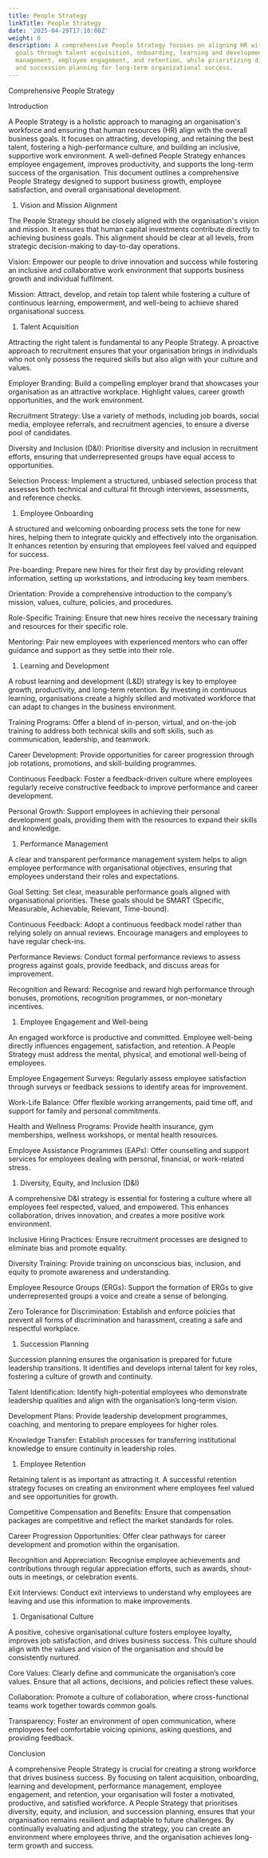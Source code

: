 ```yaml
---
title: People Strategy
linkTitle: People Strategy
date: '2025-04-29T17:10:00Z'
weight: 0
description: A comprehensive People Strategy focuses on aligning HR with business
  goals through talent acquisition, onboarding, learning and development, performance
  management, employee engagement, and retention, while prioritizing diversity, equity,
  and succession planning for long-term organizational success.
---
```



Comprehensive People Strategy

Introduction

A People Strategy is a holistic approach to managing an organisation's workforce and ensuring that human resources (HR) align with the overall business goals. It focuses on attracting, developing, and retaining the best talent, fostering a high-performance culture, and building an inclusive, supportive work environment. A well-defined People Strategy enhances employee engagement, improves productivity, and supports the long-term success of the organisation. This document outlines a comprehensive People Strategy designed to support business growth, employee satisfaction, and overall organisational development.

1. Vision and Mission Alignment

The People Strategy should be closely aligned with the organisation's vision and mission. It ensures that human capital investments contribute directly to achieving business goals. This alignment should be clear at all levels, from strategic decision-making to day-to-day operations.

Vision: Empower our people to drive innovation and success while fostering an inclusive and collaborative work environment that supports business growth and individual fulfilment.

Mission: Attract, develop, and retain top talent while fostering a culture of continuous learning, empowerment, and well-being to achieve shared organisational success.

1. Talent Acquisition

Attracting the right talent is fundamental to any People Strategy. A proactive approach to recruitment ensures that your organisation brings in individuals who not only possess the required skills but also align with your culture and values.

Employer Branding: Build a compelling employer brand that showcases your organisation as an attractive workplace. Highlight values, career growth opportunities, and the work environment.

Recruitment Strategy: Use a variety of methods, including job boards, social media, employee referrals, and recruitment agencies, to ensure a diverse pool of candidates.

Diversity and Inclusion (D&I): Prioritise diversity and inclusion in recruitment efforts, ensuring that underrepresented groups have equal access to opportunities.

Selection Process: Implement a structured, unbiased selection process that assesses both technical and cultural fit through interviews, assessments, and reference checks.

1. Employee Onboarding

A structured and welcoming onboarding process sets the tone for new hires, helping them to integrate quickly and effectively into the organisation. It enhances retention by ensuring that employees feel valued and equipped for success.

Pre-boarding: Prepare new hires for their first day by providing relevant information, setting up workstations, and introducing key team members.

Orientation: Provide a comprehensive introduction to the company’s mission, values, culture, policies, and procedures.

Role-Specific Training: Ensure that new hires receive the necessary training and resources for their specific role.

Mentoring: Pair new employees with experienced mentors who can offer guidance and support as they settle into their role.

1. Learning and Development

A robust learning and development (L&D) strategy is key to employee growth, productivity, and long-term retention. By investing in continuous learning, organisations create a highly skilled and motivated workforce that can adapt to changes in the business environment.

Training Programs: Offer a blend of in-person, virtual, and on-the-job training to address both technical skills and soft skills, such as communication, leadership, and teamwork.

Career Development: Provide opportunities for career progression through job rotations, promotions, and skill-building programmes.

Continuous Feedback: Foster a feedback-driven culture where employees regularly receive constructive feedback to improve performance and career development.

Personal Growth: Support employees in achieving their personal development goals, providing them with the resources to expand their skills and knowledge.

1. Performance Management

A clear and transparent performance management system helps to align employee performance with organisational objectives, ensuring that employees understand their roles and expectations.

Goal Setting: Set clear, measurable performance goals aligned with organisational priorities. These goals should be SMART (Specific, Measurable, Achievable, Relevant, Time-bound).

Continuous Feedback: Adopt a continuous feedback model rather than relying solely on annual reviews. Encourage managers and employees to have regular check-ins.

Performance Reviews: Conduct formal performance reviews to assess progress against goals, provide feedback, and discuss areas for improvement.

Recognition and Reward: Recognise and reward high performance through bonuses, promotions, recognition programmes, or non-monetary incentives.

1. Employee Engagement and Well-being

An engaged workforce is productive and committed. Employee well-being directly influences engagement, satisfaction, and retention. A People Strategy must address the mental, physical, and emotional well-being of employees.

Employee Engagement Surveys: Regularly assess employee satisfaction through surveys or feedback sessions to identify areas for improvement.

Work-Life Balance: Offer flexible working arrangements, paid time off, and support for family and personal commitments.

Health and Wellness Programs: Provide health insurance, gym memberships, wellness workshops, or mental health resources.

Employee Assistance Programmes (EAPs): Offer counselling and support services for employees dealing with personal, financial, or work-related stress.

1. Diversity, Equity, and Inclusion (D&I)

A comprehensive D&I strategy is essential for fostering a culture where all employees feel respected, valued, and empowered. This enhances collaboration, drives innovation, and creates a more positive work environment.

Inclusive Hiring Practices: Ensure recruitment processes are designed to eliminate bias and promote equality.

Diversity Training: Provide training on unconscious bias, inclusion, and equity to promote awareness and understanding.

Employee Resource Groups (ERGs): Support the formation of ERGs to give underrepresented groups a voice and create a sense of belonging.

Zero Tolerance for Discrimination: Establish and enforce policies that prevent all forms of discrimination and harassment, creating a safe and respectful workplace.

1. Succession Planning

Succession planning ensures the organisation is prepared for future leadership transitions. It identifies and develops internal talent for key roles, fostering a culture of growth and continuity.

Talent Identification: Identify high-potential employees who demonstrate leadership qualities and align with the organisation’s long-term vision.

Development Plans: Provide leadership development programmes, coaching, and mentoring to prepare employees for higher roles.

Knowledge Transfer: Establish processes for transferring institutional knowledge to ensure continuity in leadership roles.

1. Employee Retention

Retaining talent is as important as attracting it. A successful retention strategy focuses on creating an environment where employees feel valued and see opportunities for growth.

Competitive Compensation and Benefits: Ensure that compensation packages are competitive and reflect the market standards for roles.

Career Progression Opportunities: Offer clear pathways for career development and promotion within the organisation.

Recognition and Appreciation: Recognise employee achievements and contributions through regular appreciation efforts, such as awards, shout-outs in meetings, or celebration events.

Exit Interviews: Conduct exit interviews to understand why employees are leaving and use this information to make improvements.

1. Organisational Culture

A positive, cohesive organisational culture fosters employee loyalty, improves job satisfaction, and drives business success. This culture should align with the values and vision of the organisation and should be consistently nurtured.

Core Values: Clearly define and communicate the organisation’s core values. Ensure that all actions, decisions, and policies reflect these values.

Collaboration: Promote a culture of collaboration, where cross-functional teams work together towards common goals.

Transparency: Foster an environment of open communication, where employees feel comfortable voicing opinions, asking questions, and providing feedback.

Conclusion

A comprehensive People Strategy is crucial for creating a strong workforce that drives business success. By focusing on talent acquisition, onboarding, learning and development, performance management, employee engagement, and retention, your organisation will foster a motivated, productive, and satisfied workforce. A People Strategy that prioritises diversity, equity, and inclusion, and succession planning, ensures that your organisation remains resilient and adaptable to future challenges. By continually evaluating and adjusting the strategy, you can create an environment where employees thrive, and the organisation achieves long-term growth and success.

